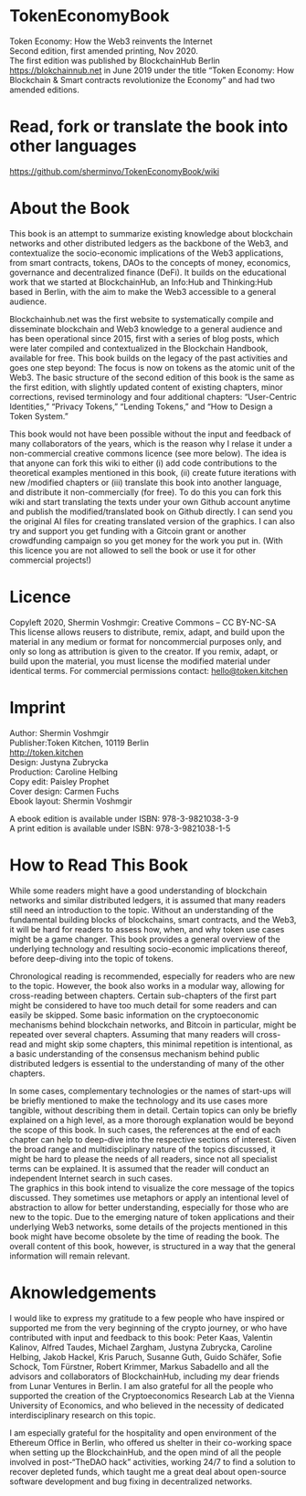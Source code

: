 # TokenEconomyBook
Token Economy: How the Web3 reinvents the Internet <br>
Second edition, first amended printing, Nov 2020.<br>
The first edition was published by BlockchainHub Berlin https://blokchainnub.net in June 2019 under the title “Token Economy: How Blockchain & Smart contracts revolutionize the Economy” and had two amended editions.

# Read, fork or translate the book into other languages
https://github.com/sherminvo/TokenEconomyBook/wiki

# About the Book
This book is an attempt to summarize existing knowledge about blockchain networks and other distributed ledgers as the backbone of the Web3, and contextualize the socio-economic implications of the Web3 applications, from smart contracts, tokens, DAOs to the concepts of money, economics, governance and decentralized finance (DeFi). It builds on the educational work that we started at BlockchainHub, an Info:Hub and Thinking:Hub based in Berlin, with the aim to make the Web3 accessible to a general audience.

Blockchainhub.net was the first website to systematically compile and disseminate blockchain and Web3 knowledge to a general audience and has been operational since 2015,  first with a series of blog posts, which were later compiled and contextualized in the Blockchain Handbook, available for free. This book builds on the legacy of the past activities and goes one step beyond: The focus is now on tokens as the atomic unit of the Web3. The basic structure of the second edition of this book is the same as the first edition, with slightly updated content of existing chapters, minor corrections, revised terminology and four additional chapters: “User-Centric Identities,” “Privacy Tokens,” “Lending Tokens,” and “How to Design a Token System.”

This book would not have been possible without the input and feedback of many collaborators of the years, which is the reason why I relase it under a non-commercial creative commons licence (see more below). The idea is that anyone can fork this wiki to either (i) add code contributions to the theoretical examples mentioned in this book, (ii) create future iterations with new /modified chapters or (iii) translate this book into another language, and distribute it non-commercially (for free). To do this you can fork this wiki and start translating the texts under your own Github account anytime and publish the modified/translated book on Github directly. I can send you the original AI files for creating translated version of the graphics. I can also try and support you get funding with a Gitcoin grant or another crowdfunding campaign so you get money for the work you put in. (With this licence you are not allowed to sell the book or use it for other commercial projects!)

# Licence
Copyleft 2020, Shermin Voshmgir: Creative Commons – CC BY-NC-SA<br>
This license allows reusers to distribute, remix, adapt, and build upon the material in any medium or format for noncommercial purposes only, and only so long as attribution is given to the creator. If you remix, adapt, or build upon the material, you must license the modified material under identical terms. For commercial permissions contact: hello@token.kitchen

# Imprint
Author: Shermin Voshmgir <br>
Publisher:Token Kitchen, 10119 Berlin <br>
http://token.kitchen<br>
Design: Justyna Zubrycka <br>
Production: Caroline Helbing<br>
Copy edit: Paisley Prophet<br>
Cover design: Carmen Fuchs<br>
Ebook layout: Shermin Voshmgir <br>

A ebook edition is available under ISBN: 978-3-9821038-3-9 <br>
A print edition is available under ISBN: 978-3-9821038-1-5


# How to Read This Book
While some readers might have a good understanding of blockchain networks and similar distributed ledgers, it is assumed that many readers still need an introduction to the topic. Without an understanding of the fundamental building blocks of blockchains, smart contracts, and the Web3, it will be hard for readers to assess how, when, and why token use cases might be a game changer. This book provides a general overview of the underlying technology and resulting socio-economic implications thereof, before deep-diving into the topic of tokens.

Chronological reading is recommended, especially for readers who are new to the topic. However, the book also works in a modular way, allowing for cross-reading between chapters. Certain sub-chapters of the first part might be considered to have too much detail for some readers and can easily be skipped. Some basic information on the cryptoeconomic mechanisms behind blockchain networks, and Bitcoin in particular, might be repeated over several chapters. Assuming that many readers will cross-read and might skip some chapters, this minimal repetition is intentional, as a basic understanding of the consensus mechanism behind public distributed ledgers is essential to the understanding of many of the other chapters.

In some cases, complementary technologies or the names of start-ups will be briefly mentioned to make the technology and its use cases more tangible, without describing them in detail. Certain topics can only be briefly explained on a high level, as a more thorough explanation would be beyond the scope of this book. In such cases, the references at the end of each chapter can help to deep-dive into the respective sections of interest. 
Given the broad range and multidisciplinary nature of the topics discussed, it might be hard to please the needs of all readers, since not all specialist terms can be explained. It is assumed that the reader will conduct an independent Internet search in such cases. <br>
The graphics in this book intend to visualize the core message of the topics discussed. They sometimes use metaphors or apply an intentional level of abstraction to allow for better understanding, especially for those who are new to the topic. Due to the emerging nature of token applications and their underlying Web3 networks, some details of the projects mentioned in this book might have become obsolete by the time of reading the book. The overall content of this book, however, is structured in a way that the general information will remain relevant.

# Aknowledgements
I would like to express my gratitude to a few people who have inspired or supported me from the very beginning of the crypto journey, or who have contributed with input and feedback to this book: Peter Kaas, Valentin Kalinov, Alfred Taudes, Michael Zargham, Justyna Zubrycka, Caroline Helbing, Jakob Hackel, Kris Paruch, Susanne Guth, Guido Schäfer, Sofie Schock, Tom Fürstner, Robert Krimmer, Markus Sabadello  and all the advisors and collaborators of BlockchainHub, including my dear friends from Lunar Ventures in Berlin. I am also grateful for all the people who supported the creation of the Cryptoeconomics Research Lab at the Vienna University of Economics, and who believed in the necessity of dedicated interdisciplinary research on this topic.

I am especially grateful for the hospitality and open environment of the Ethereum Office in Berlin, who offered us shelter in their co-working space when setting up the BlockchainHub, and the open mind of all the people involved in post-“TheDAO hack” activities, working 24/7 to find a solution to recover depleted funds, which taught me a great deal about open-source software development and bug fixing in decentralized networks.
